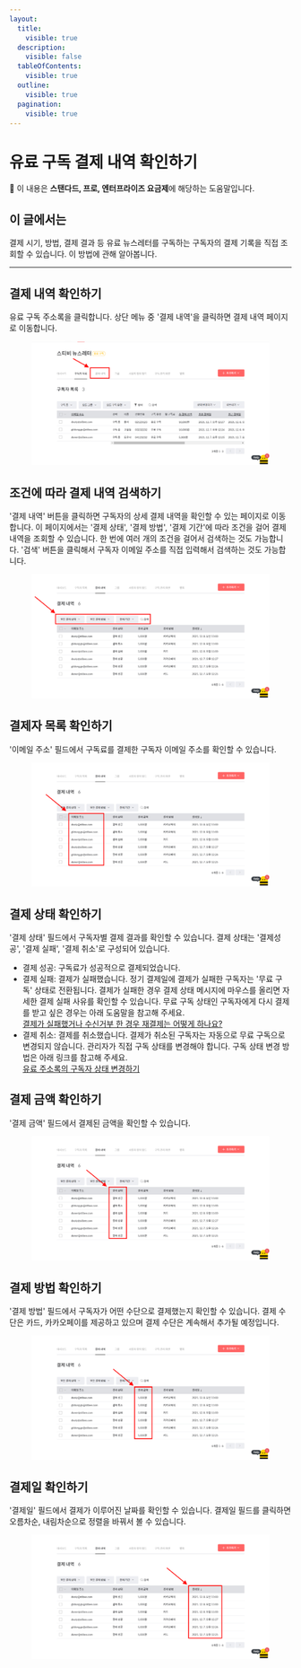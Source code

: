 ```yaml
---
layout:
  title:
    visible: true
  description:
    visible: false
  tableOfContents:
    visible: true
  outline:
    visible: true
  pagination:
    visible: true
---
```


# 유료 구독 결제 내역 확인하기

**💬** 이 내용은 **스탠다드, 프로, 엔터프라이즈 요금제**에 해당하는 도움말입니다.

## &#x20;이 글에서는

결제 시기, 방법, 결제 결과 등 유료 뉴스레터를 구독하는 구독자의 결제 기록을 직접 조회할 수 있습니다. 이 방법에 관해 알아봅니다.

***

## 결제 내역 확인하기 <a href="#h_75c642ceae" id="h_75c642ceae"></a>

유료 구독 주소록을 클릭합니다. 상단 메뉴 중 '결제 내역'을 클릭하면 결제 내역 페이지로 이동합니다.&#x20;

<figure><img src="../../.gitbook/assets/image (51).png" alt=""><figcaption></figcaption></figure>



## 조건에 따라 결제 내역 검색하기 <a href="#h_b0774873f2" id="h_b0774873f2"></a>

'결제 내역' 버튼을 클릭하면 구독자의 상세 결제 내역을 확인할 수 있는 페이지로 이동합니다. 이 페이지에서는 '결제 상태', '결제 방법', '결제 기간'에 따라 조건을 걸어 결제 내역을 조회할 수 있습니다. 한 번에 여러 개의 조건을 걸어서 검색하는 것도 가능합니다. '검색' 버튼을 클릭해서 구독자 이메일 주소를 직접 입력해서 검색하는 것도 가능합니다.&#x20;

<figure><img src="../../.gitbook/assets/image (52).png" alt=""><figcaption></figcaption></figure>



## 결제자 목록 확인하기 <a href="#h_be5f311434" id="h_be5f311434"></a>

'이메일 주소' 필드에서 구독료를 결제한 구독자 이메일 주소를 확인할 수 있습니다.

<figure><img src="../../.gitbook/assets/image (53).png" alt=""><figcaption></figcaption></figure>



## 결제 상태 확인하기 <a href="#h_193b2f3111" id="h_193b2f3111"></a>

'결제 상태' 필드에서 구독자별 결제 결과를 확인할 수 있습니다. 결제 상태는 '결제성공', '결제 실패', '결제 취소'로 구성되어 있습니다.

* 결제 성공: 구독료가 성공적으로 결제되었습니다.
* 결제 실패: 결제가 실패했습니다. 정기 결제일에 결제가 실패한 구독자는 '무료 구독' 상태로 전환됩니다. 결제가 실패한 경우 결제 상태 메시지에 마우스를 올리면 자세한 결제 실패 사유를 확인할 수 있습니다. 무료 구독 상태인 구독자에게 다시 결제를 받고 싶은 경우는 아래 도움말을 참고해 주세요.\
  [결제가 실패했거나 수신거부 한 경우 재결제는 어떻게 하나요?](../questions.md#undefined-6)
* 결제 취소: 결제를 취소했습니다. 결제가 취소된 구독자는 자동으로 무료 구독으로 변경되지 않습니다. 관리자가 직접 구독 상태를 변경해야 합니다. 구독 상태 변경 방법은 아래 링크를 참고해 주세요.\
  [유료 주소록의 구독자 상태 변경하기](../managing-paid-subscribers/change-status.md)



## 결제 금액 확인하기 <a href="#h_bd0da20888" id="h_bd0da20888"></a>

'결제 금액' 필드에서 결제된 금액을 확인할 수 있습니다.

<figure><img src="../../.gitbook/assets/image (54).png" alt=""><figcaption></figcaption></figure>



## 결제 방법 확인하기 <a href="#h_1db5c71d78" id="h_1db5c71d78"></a>

'결제 방법' 필드에서 구독자가 어떤 수단으로 결제했는지 확인할 수 있습니다. 결제 수단은 카드, 카카오페이를 제공하고 있으며 결제 수단은 계속해서 추가될 예정입니다.

<figure><img src="../../.gitbook/assets/image (55).png" alt=""><figcaption></figcaption></figure>



## 결제일 확인하기 <a href="#h_684d7a6a97" id="h_684d7a6a97"></a>

'결제일' 필드에서 결제가 이루어진 날짜를 확인할 수 있습니다. 결제일 필드를 클릭하면 오름차순, 내림차순으로 정렬을 바꿔서 볼 수 있습니다.

<figure><img src="../../.gitbook/assets/image (56).png" alt=""><figcaption></figcaption></figure>

